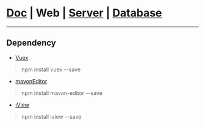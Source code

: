 # [Doc](https://github.com/FlymeStudio/FlymeStudio-Doc/blob/master/README.md) | Web | [Server](https://github.com/FlymeStudio/FlymeStudio-Server/blob/master/README.md) | [Database](https://github.com/FlymeStudio/FlymeStudio-Database/blob/master/README.md)

---
## Dependency

- [Vuex](https://vuex.vuejs.org/zh-cn/)
> npm install vuex --save

- [mavonEditor](https://github.com/hinesboy/mavonEditor)
> npm install mavon-editor --save

- [iView](https://github.com/iview/iview)
> npm install iview --save
